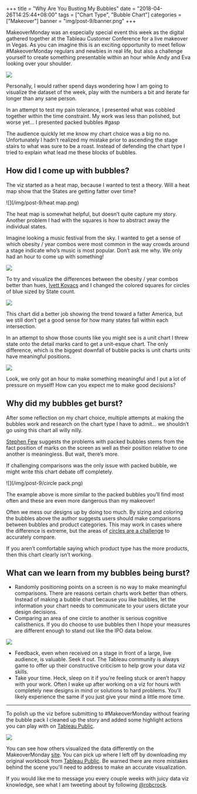 +++
title = "Why Are You Busting My Bubbles"
date = "2018-04-26T14:25:44+08:00"
tags = ["Chart Type", "Bubble Chart"]
categories = ["Makeover"]
banner = "img/post-9/banner.png"
+++

MakeoverMonday was an especially special event this week as the digital gathered together at the Tableau Customer Conference for a live makeover in Vegas. As you can imagine this is an exciting opportunity to meet fellow #MakeoverMonday regulars and newbies in real life, but also a challenge yourself to create something presentable within an hour while Andy and Eva looking over your shoulder.

![](/img/post-9/from-the-stage.png)

Personally, I would rather spend days wondering how I am going to visualize the dataset of the week, play with the numbers a bit and iterate far longer than any sane person.

In an attempt to test my pain tolerance, I presented what was cobbled together within the time constraint. My work was less than polished, but worse yet… I presented packed bubbles #gasp

The audience quickly let me know my chart choice was a big no no. Unfortunately I hadn’t realized my mistake prior to ascending the stage stairs to what was sure to be a roast. Instead of defending the chart type I tried to explain what lead me these blocks of bubbles.

## How did I come up with bubbles?

The viz started as a heat map, because I wanted to test a theory. Will a heat map show that the States are getting fatter over time?

![](/img/post-9/heat map.png)

The heat map is somewhat helpful, but doesn’t quite capture my story. Another problem I had with the squares is how to abstract away the individual states.

Imagine looking a music festival from the sky. I wanted to get a sense of which obesity / year combos were most common in the way crowds around a stage indicate who’s music is most popular. Don’t ask me why. We only had an hour to come up with something!

![](/img/post-9/concert.png)

To try and visualize the differences between the obesity / year combos better than hues, [Ivett Kovacs](https://twitter.com/IvettAlexa) and I changed the colored squares for circles of blue sized by State count.

![](/img/post-9/big-blue-circles.png)

This chart did a better job showing the trend toward a fatter America, but we still don’t get a good sense for how many states fall within each intersection.

In an attempt to show those counts like you might see is a unit chart I threw state onto the detail marks card to get a unit-esque chart. The only difference, which is the biggest downfall of bubble packs is unit charts units have meaningful positions.

![](/img/post-9/smaller-blue-circles.png)

Look, we only got an hour to make something meaningful and I put a lot of pressure on myself! How can you expect me to make good decisions?

## Why did my bubbles get burst?

After some reflection on my chart choice, multiple attempts at making the bubbles work and research on the chart type I have to admit… we shouldn’t go using this chart all willy nilly.

[Stephen Few](https://www.perceptualedge.com/blog/?p=2523) suggests the problems with packed bubbles stems from the fact position of marks on the screen as well as their position relative to one another is meaningless. But wait, there’s more.

If challenging comparisons was the only issue with packed bubble, we might write this chart debate off completely.

![](/img/post-9/circle pack.png)

The example above is more similar to the packed bubbles you’ll find most often and these are even more dangerous than my makeover!

Often we mess our designs up by doing too much. By sizing and coloring the bubbles above the author suggests users should make comparisons between bubbles and product categories. This may work in cases where the difference is extreme, but the areas of [circles are a challenge](https://guides.library.duke.edu/datavis/topten) to accurately compare.

If you aren’t comfortable saying which product type has the more products, then this chart clearly isn’t working.

## What can we learn from my bubbles being burst?

* Randomly positioning points on a screen is no way to make meaningful comparisons. There are reasons certain charts work better than others. Instead of making a bubble chart because you like bubbles, let the information your chart needs to communicate to your users dictate your design decisions.
* Comparing an area of one circle to another is serious cognitive calisthenics. If you do choose to use bubbles then I hope your measures are different enough to stand out like the IPO data below.

![](/img/post-9/nyt-graphic.png)

* Feedback, even when received on a stage in front of a large, live audience, is valuable. Seek it out. The Tableau community is always game to offer up their constructive criticism to help grow your data viz skills.
* Take your time. Heck, sleep on it if you’re feeling stuck or aren’t happy with your work. Often I wake up after working on a viz for hours with completely new designs in mind or solutions to hard problems. You’ll likely experience the same if you just give your mind a little more time.

---

To polish up the viz before submitting to #MakeoverMonday without fearing the bubble pack I cleaned up the story and added some highlight actions you can play with on [Tableau Public](https://public.tableau.com/views/MMWeek41/Update?:embed=y&:display_count=yes).

![](/img/post-9/final-viz.gif)

You can see how others visualized the data differently on the MakeoverMonday [site](http://www.makeovermonday.co.uk/week-41). You can pick up where I left off by downloading my original workbook from [Tableau Public](https://public.tableau.com/views/PeriodicTableMap_3/Dashboard1?:embed=y&:display_count=yes). Be warned there are more mistakes behind the scene you'll need to address to make an accurate visualization.

If you would like me to message you every couple weeks with juicy data viz knowledge, see what I am tweeting about by following [@robcrock](https://twitter.com/robcrock).
